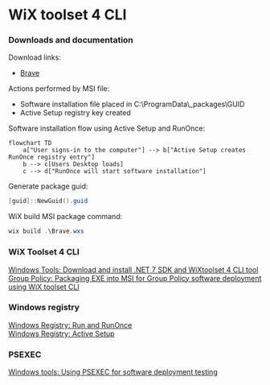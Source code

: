 # WiX toolset 4 CLI
### <b>Downloads and documentation</b>
Download links:
* [Brave](https://github.com/brave/brave-browser)

Actions performed by MSI file:
* Software installation file placed in C:\ProgramData\\_packages\GUID
* Active Setup registry key created

Software installation flow using Active Setup and RunOnce:

```mermaid
flowchart TD
    a["User signs-in to the computer"] --> b["Active Setup creates RunOnce registry entry"]
    b --> c[Users Desktop loads]
    c --> d["RunOnce will start software installation"]
```

Generate package guid:
```powershell
[guid]::NewGuid().guid
```

WiX build MSI package command:
```powershell
wix build .\Brave.wxs
```

### <b>WiX Toolset 4 CLI</b>
[Windows Tools: Download and install .NET 7 SDK and WiXtoolset 4 CLI tool](https://youtu.be/ukrIlmadTjw) <br />
[Group Policy: Packaging EXE into MSI for Group Policy software deployment using WiX toolset CLI](https://youtu.be/pZ42XS2Ucsg) <br />

### <b>Windows registry</b>
[Windows Registry: Run and RunOnce](https://youtu.be/zgFzCq5uEPw) <br />
[Windows Registry: Active Setup](https://youtu.be/HrVJ7wdvfmo) <br />

### <b>PSEXEC</b>
[Windows tools: Using PSEXEC for software deployment testing](https://youtu.be/9ywdTna_TLc) <br />

